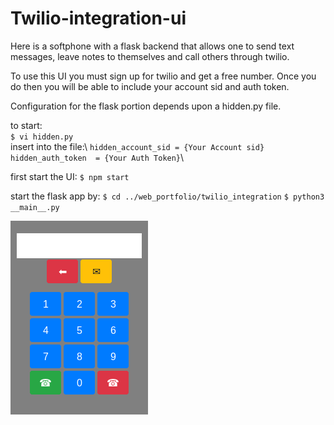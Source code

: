 # Twilio-integration-ui

Here is a softphone with a flask backend that allows
one to send text messages, leave notes to themselves
and call others through twilio.

To use this UI you must sign up for twilio and get
a free number.  Once you do then you will be able to
include your account sid and auth token.

Configuration for the flask portion depends upon
a hidden.py file.  

to start: \
    `$ vi hidden.py`\
    insert into the file:\ 
        `hidden_account_sid = {Your Account sid}`\
        `hidden_auth_token  = {Your Auth Token}`\

first start the UI:
    `$ npm start`

start the flask app by:
    `$ cd ../web_portfolio/twilio_integration`
    `$ python3 __main__.py`


![Screenshot](./assets/vanilla.png)
